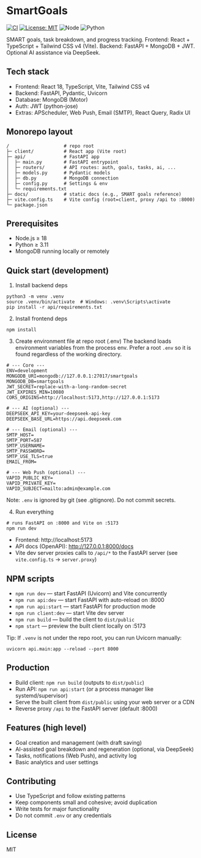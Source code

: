 # SmartGoals
 
[![CI](https://github.com/dawei41468/smartgoals/actions/workflows/ci.yml/badge.svg)](https://github.com/dawei41468/smartgoals/actions/workflows/ci.yml)
[![License: MIT](https://img.shields.io/badge/License-MIT-yellow.svg)](LICENSE)
![Node](https://img.shields.io/badge/node-%3E%3D18-brightgreen)
![Python](https://img.shields.io/badge/python-%3E%3D3.11-blue)

SMART goals, task breakdown, and progress tracking. Frontend: React + TypeScript + Tailwind CSS v4 (Vite). Backend: FastAPI + MongoDB + JWT. Optional AI assistance via DeepSeek.

## Tech stack
- Frontend: React 18, TypeScript, Vite, Tailwind CSS v4
- Backend: FastAPI, Pydantic, Uvicorn
- Database: MongoDB (Motor)
- Auth: JWT (python-jose)
- Extras: APScheduler, Web Push, Email (SMTP), React Query, Radix UI

## Monorepo layout
```
/                    # repo root
├─ client/           # React app (Vite root)
├─ api/              # FastAPI app
│  ├─ main.py        # FastAPI entrypoint
│  ├─ routers/       # API routes: auth, goals, tasks, ai, ...
│  ├─ models.py      # Pydantic models
│  ├─ db.py          # MongoDB connection
│  ├─ config.py      # Settings & env
│  └─ requirements.txt
├─ docs/             # static docs (e.g., SMART goals reference)
├─ vite.config.ts    # Vite config (root=client, proxy /api to :8000)
└─ package.json
```

## Prerequisites
- Node.js ≥ 18
- Python ≥ 3.11
- MongoDB running locally or remotely

## Quick start (development)
1) Install backend deps
```
python3 -m venv .venv
source .venv/bin/activate  # Windows: .venv\Scripts\activate
pip install -r api/requirements.txt
```

2) Install frontend deps
```
npm install
```

3) Create environment file at repo root (.env)
The backend loads environment variables from the process env. Prefer a root `.env` so it is found regardless of the working directory.
```
# --- Core ---
ENV=development
MONGODB_URI=mongodb://127.0.0.1:27017/smartgoals
MONGODB_DB=smartgoals
JWT_SECRET=replace-with-a-long-random-secret
JWT_EXPIRES_MIN=10080
CORS_ORIGINS=http://localhost:5173,http://127.0.0.1:5173

# --- AI (optional) ---
DEEPSEEK_API_KEY=your-deepseek-api-key
DEEPSEEK_BASE_URL=https://api.deepseek.com

# --- Email (optional) ---
SMTP_HOST=
SMTP_PORT=587
SMTP_USERNAME=
SMTP_PASSWORD=
SMTP_USE_TLS=true
EMAIL_FROM=

# --- Web Push (optional) ---
VAPID_PUBLIC_KEY=
VAPID_PRIVATE_KEY=
VAPID_SUBJECT=mailto:admin@example.com
```
Note: `.env` is ignored by git (see .gitignore). Do not commit secrets.

4) Run everything
```
# runs FastAPI on :8000 and Vite on :5173
npm run dev
```
- Frontend: http://localhost:5173
- API docs (OpenAPI): http://127.0.0.1:8000/docs
- Vite dev server proxies calls to `/api/*` to the FastAPI server (see `vite.config.ts` -> `server.proxy`)

## NPM scripts
- `npm run dev` — start FastAPI (Uvicorn) and Vite concurrently
- `npm run api:dev` — start FastAPI with auto-reload on :8000
- `npm run api:start` — start FastAPI for production mode
- `npm run client:dev` — start Vite dev server
- `npm run build` — build the client to `dist/public`
- `npm start` — preview the built client locally on :5173

Tip: If `.venv` is not under the repo root, you can run Uvicorn manually:
```
uvicorn api.main:app --reload --port 8000
```

## Production
- Build client: `npm run build` (outputs to `dist/public`)
- Run API: `npm run api:start` (or a process manager like systemd/supervisor)
- Serve the built client from `dist/public` using your web server or a CDN
- Reverse proxy `/api` to the FastAPI server (default :8000)

## Features (high level)
- Goal creation and management (with draft saving)
- AI-assisted goal breakdown and regeneration (optional, via DeepSeek)
- Tasks, notifications (Web Push), and activity log
- Basic analytics and user settings

## Contributing
- Use TypeScript and follow existing patterns
- Keep components small and cohesive; avoid duplication
- Write tests for major functionality
- Do not commit `.env` or any credentials

## License
MIT

